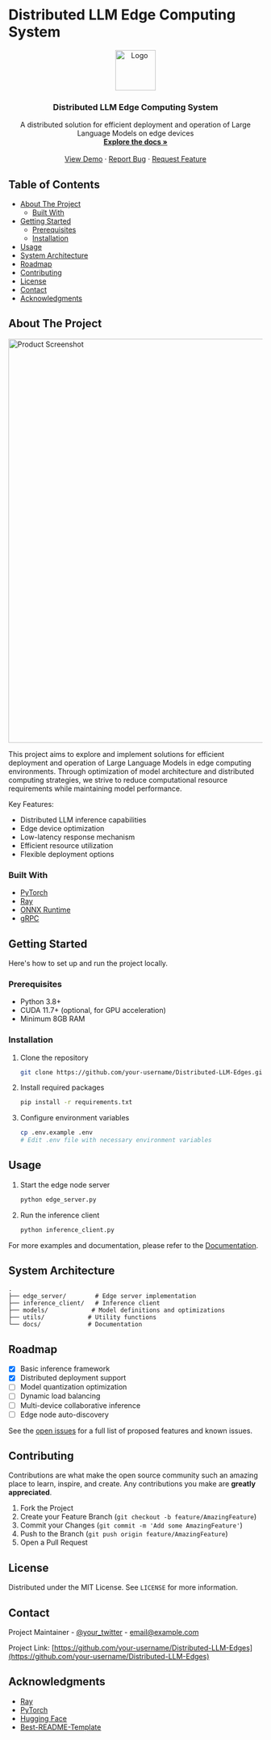 # Distributed LLM Edge Computing System

<div align="center">
  <a href="https://github.com/your-username/Distributed-LLM-Edges">
    <img src="images/logo.png" alt="Logo" width="80" height="80">
  </a>

  <h3 align="center">Distributed LLM Edge Computing System</h3>

  <p align="center">
    A distributed solution for efficient deployment and operation of Large Language Models on edge devices
    <br />
    <a href="docs/"><strong>Explore the docs »</strong></a>
    <br />
    <br />
    <a href="#demo">View Demo</a>
    ·
    <a href="https://github.com/your-username/Distributed-LLM-Edges/issues">Report Bug</a>
    ·
    <a href="https://github.com/your-username/Distributed-LLM-Edges/issues">Request Feature</a>
  </p>
</div>

## Table of Contents

- [About The Project](#about-the-project)
  - [Built With](#built-with)
- [Getting Started](#getting-started)
  - [Prerequisites](#prerequisites)
  - [Installation](#installation)
- [Usage](#usage)
- [System Architecture](#system-architecture)
- [Roadmap](#roadmap)
- [Contributing](#contributing)
- [License](#license)
- [Contact](#contact)
- [Acknowledgments](#acknowledgments)

## About The Project

<img src="images/screenshot.png" alt="Product Screenshot" width="800">

This project aims to explore and implement solutions for efficient deployment and operation of Large Language Models in edge computing environments. Through optimization of model architecture and distributed computing strategies, we strive to reduce computational resource requirements while maintaining model performance.

Key Features:
* Distributed LLM inference capabilities
* Edge device optimization
* Low-latency response mechanism
* Efficient resource utilization
* Flexible deployment options

### Built With

* [PyTorch](https://pytorch.org)
* [Ray](https://ray.io)
* [ONNX Runtime](https://onnxruntime.ai)
* [gRPC](https://grpc.io)

## Getting Started

Here's how to set up and run the project locally.

### Prerequisites

* Python 3.8+
* CUDA 11.7+ (optional, for GPU acceleration)
* Minimum 8GB RAM

### Installation

1. Clone the repository
   ```sh
   git clone https://github.com/your-username/Distributed-LLM-Edges.git
   ```
2. Install required packages
   ```sh
   pip install -r requirements.txt
   ```
3. Configure environment variables
   ```sh
   cp .env.example .env
   # Edit .env file with necessary environment variables
   ```

## Usage

1. Start the edge node server
   ```sh
   python edge_server.py
   ```
2. Run the inference client
   ```sh
   python inference_client.py
   ```

For more examples and documentation, please refer to the [Documentation](docs/).

## System Architecture

```
.
├── edge_server/        # Edge server implementation
├── inference_client/   # Inference client
├── models/            # Model definitions and optimizations
├── utils/            # Utility functions
└── docs/             # Documentation
```

## Roadmap

- [x] Basic inference framework
- [x] Distributed deployment support
- [ ] Model quantization optimization
- [ ] Dynamic load balancing
- [ ] Multi-device collaborative inference
- [ ] Edge node auto-discovery

See the [open issues](https://github.com/your-username/Distributed-LLM-Edges/issues) for a full list of proposed features and known issues.

## Contributing

Contributions are what make the open source community such an amazing place to learn, inspire, and create. Any contributions you make are **greatly appreciated**.

1. Fork the Project
2. Create your Feature Branch (`git checkout -b feature/AmazingFeature`)
3. Commit your Changes (`git commit -m 'Add some AmazingFeature'`)
4. Push to the Branch (`git push origin feature/AmazingFeature`)
5. Open a Pull Request

## License

Distributed under the MIT License. See `LICENSE` for more information.

## Contact

Project Maintainer - [@your_twitter](https://twitter.com/your_twitter) - email@example.com

Project Link: [https://github.com/your-username/Distributed-LLM-Edges](https://github.com/your-username/Distributed-LLM-Edges)

## Acknowledgments

* [Ray](https://ray.io)
* [PyTorch](https://pytorch.org)
* [Hugging Face](https://huggingface.co)
* [Best-README-Template](https://github.com/othneildrew/Best-README-Template)
